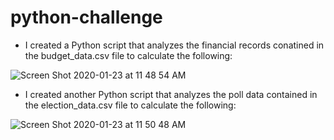 # python-challenge

* I created a Python script that analyzes the financial records conatined in the budget_data.csv file to calculate the following:

![Screen Shot 2020-01-23 at 11 48 54 AM](https://user-images.githubusercontent.com/54033512/73009555-6bda8480-3dd6-11ea-8499-13794821ed12.png)

* I created another Python script that analyzes the poll data contained in the election_data.csv file to calculate the following:

![Screen Shot 2020-01-23 at 11 50 48 AM](https://user-images.githubusercontent.com/54033512/73009697-a93f1200-3dd6-11ea-9cc4-cdb3bda89a44.png)




